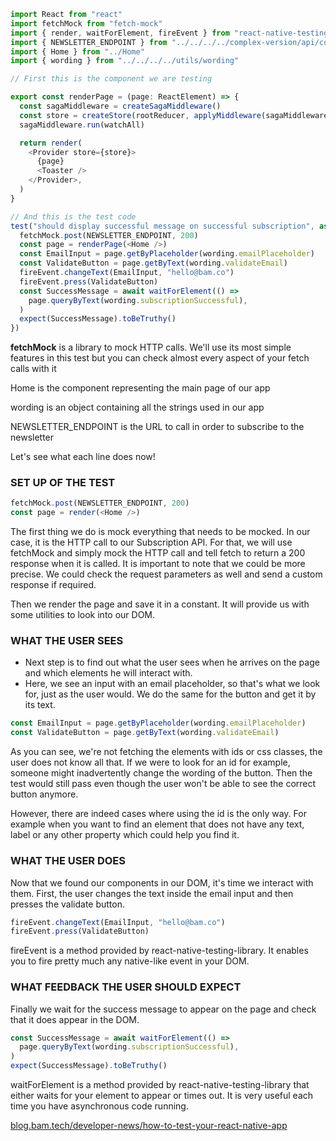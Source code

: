 ```js
import React from "react"
import fetchMock from "fetch-mock"
import { render, waitForElement, fireEvent } from "react-native-testing-library"
import { NEWSLETTER_ENDPOINT } from "../../../../complex-version/api/config"
import { Home } from "../Home"
import { wording } from "../../../../utils/wording"

// First this is the component we are testing

export const renderPage = (page: ReactElement) => {
  const sagaMiddleware = createSagaMiddleware()
  const store = createStore(rootReducer, applyMiddleware(sagaMiddleware))
  sagaMiddleware.run(watchAll)

  return render(
    <Provider store={store}>
      {page}
      <Toaster />
    </Provider>,
  )
}

// And this is the test code
test("should display successful message on successful subscription", async () => {
  fetchMock.post(NEWSLETTER_ENDPOINT, 200)
  const page = renderPage(<Home />)
  const EmailInput = page.getByPlaceholder(wording.emailPlaceholder)
  const ValidateButton = page.getByText(wording.validateEmail)
  fireEvent.changeText(EmailInput, "hello@bam.co")
  fireEvent.press(ValidateButton)
  const SuccessMessage = await waitForElement(() =>
    page.queryByText(wording.subscriptionSuccessful),
  )
  expect(SuccessMessage).toBeTruthy()
})
```

**fetchMock** is a library to mock HTTP calls. We'll use its most simple features in this test but you can check almost every aspect of your fetch calls with it

Home is the component representing the main page of our app

wording is an object containing all the strings used in our app

NEWSLETTER_ENDPOINT is the URL to call in order to subscribe to the newsletter

Let's see what each line does now!

### SET UP OF THE TEST

```js
fetchMock.post(NEWSLETTER_ENDPOINT, 200)
const page = render(<Home />)
```

The first thing we do is mock everything that needs to be mocked. In our case, it is the HTTP call to our Subscription API. For that, we will use fetchMock and simply mock the HTTP call and tell fetch to return a 200 response when it is called. It is important to note that we could be more precise. We could check the request parameters as well and send a custom response if required.

Then we render the page and save it in a constant. It will provide us with some utilities to look into our DOM.

### WHAT THE USER SEES

- Next step is to find out what the user sees when he arrives on the page and which elements he will interact with.
- Here, we see an input with an email placeholder, so that's what we look for, just as the user would. We do the same for the button and get it by its text.

```js
const EmailInput = page.getByPlaceholder(wording.emailPlaceholder)
const ValidateButton = page.getByText(wording.validateEmail)
```

As you can see, we're not fetching the elements with ids or css classes, the user does not know all that. If we were to look for an id for example, someone might inadvertently change the wording of the button. Then the test would still pass even though the user won't be able to see the correct button anymore.

However, there are indeed cases where using the id is the only way. For example when you want to find an element that does not have any text, label or any other property which could help you find it.

### WHAT THE USER DOES

Now that we found our components in our DOM, it's time we interact with them. First, the user changes the text inside the email input and then presses the validate button.

```js
fireEvent.changeText(EmailInput, "hello@bam.co")
fireEvent.press(ValidateButton)
```

fireEvent is a method provided by react-native-testing-library. It enables you to fire pretty much any native-like event in your DOM.

### WHAT FEEDBACK THE USER SHOULD EXPECT

Finally we wait for the success message to appear on the page and check that it does appear in the DOM.

```js
const SuccessMessage = await waitForElement(() =>
  page.queryByText(wording.subscriptionSuccessful),
)
expect(SuccessMessage).toBeTruthy()
```

waitForElement is a method provided by react-native-testing-library that either waits for your element to appear or times out. It is very useful each time you have asynchronous code running.

[blog.bam.tech/developer-news/how-to-test-your-react-native-app](https://blog.bam.tech/developer-news/how-to-test-your-react-native-app)
